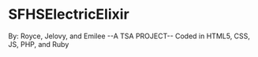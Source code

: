 # SFHSElectricElixir
By: Royce, Jelovy, and Emilee
--A TSA PROJECT--
Coded in HTML5, CSS, JS, PHP, and Ruby
